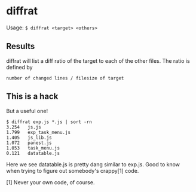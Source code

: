 diffrat
====

Usage: `$ diffrat <target> <others>`

Results
----

diffrat will list a diff ratio of the target to each of the other files. The
ratio is defined by

    number of changed lines / filesize of target

This is a hack
----

But a useful one!

    $ diffrat exp.js *.js | sort -rn
    3.254   js.js
    1.799   exp_task_menu.js
    1.405   js_lib.js
    1.072   panest.js
    1.053   task_menu.js
    0.121   datatable.js

Here we see datatable.js is pretty dang similar to exp.js. Good to know when
trying to figure out somebody's crappy[1] code.

[1] Never your own code, of course.


